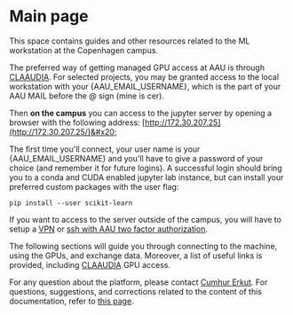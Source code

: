 # Main page

This space contains guides and other resources related to the ML workstation at the Copenhagen campus.

The preferred way of getting managed GPU access at AAU is through [CLAAUDIA](https://www.researcher.aau.dk/contact/claaudia). For selected projects, you may be granted access to the local workstation with your {AAU\_EMAIL\_USERNAME}, which is the part of your AAU MAIL before the @ sign (mine is cer).

Then **on the campus** you can access to the jupyter server  by opening a browser with the following address: [http://172.30.207.25](http://172.30.207.25/)&#x20;

The first time you'll connect, your user name is your {AAU\_EMAIL\_USERNAME} and you'll have to give a password of your choice (and remember it for future logins). A successful login should bring you to a conda and CUDA enabled jupyter lab instance,  but can install your preferred custom packages with the user flag:

`pip install --user scikit-learn`

If you want to access to the server outside of the campus, you will have to setup a [VPN](https://aalborg-university.gitbook.io/machine-learning-workstation/connection/connection-through-vpn) or [ssh with AAU two factor authorization](https://aalborg-university.gitbook.io/machine-learning-workstation/connection/connect-to-the-machine).

The following sections will guide you through connecting to the machine, using the GPUs, and exchange data. Moreover, a list of useful links is provided, including [CLAAUDIA](https://www.researcher.aau.dk/contact/claaudia) GPU access.&#x20;

For any question about the platform, please contact [Cumhur Erkut](mailto:cer@create.aau.dk). For questions, suggestions, and corrections related to the content of this documentation, refer to [this page](https://github.com/miccio-dk/machine-learning-workstation-docs/issues).
